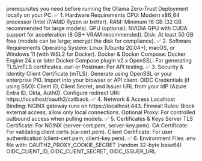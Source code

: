prerequisites you need before running the Ollama Zero-Trust Deployment locally on your PC:
✅ 1. Hardware Requirements
CPU: Modern x86_64 processor (Intel i7/AMD Ryzen or better).
RAM: Minimum 16 GB (32 GB recommended for large models).
GPU (optional): NVIDIA GPU with CUDA support for acceleration (8 GB+ VRAM recommended).
Disk: At least 50 GB free (models can be large; encrypt the disk for compliance).
✅ 2. Software Requirements
Operating System:
Linux (Ubuntu 20.04+), macOS, or Windows 11 (with WSL2 for Docker).
Docker & Docker Compose:
Docker Engine 24.x or later
Docker Compose plugin v2.x
OpenSSL: For generating TLS/mTLS certificates.
curl or Postman: For API testing.
✅ 3. Security & Identity
Client Certificate (mTLS):
Generate using OpenSSL or your enterprise PKI.
Import into your browser or API client.
OIDC Credentials (if using SSO):
Client ID, Client Secret, and Issuer URL from your IdP (Azure Entra ID, Okta, Auth0).
Configure redirect URI: https://localhost/oauth2/callback.
✅ 4. Network & Access
Localhost Binding:
NGINX gateway runs on https://localhost:443.
Firewall Rules:
Block external access; allow only local connections.
Optional Proxy:
For controlled outbound access when pulling models.
✅ 5. Certificates & Keys
Server TLS Certificate: For NGINX (server-cert.pem, server-key.pem).
CA Certificate: For validating client certs (ca-cert.pem).
Client Certificate: For user authentication (client-cert.pem, client-key.pem).
✅ 6. Environment Files
.env file with:
OAUTH2_PROXY_COOKIE_SECRET (random 32-byte base64)
OIDC_CLIENT_ID, OIDC_CLIENT_SECRET, OIDC_ISSUER_URL